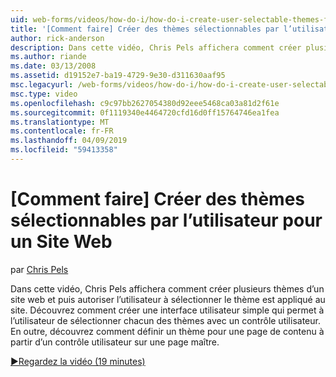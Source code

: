 ```yaml
---
uid: web-forms/videos/how-do-i/how-do-i-create-user-selectable-themes-for-a-web-site
title: '[Comment faire] Créer des thèmes sélectionnables par l’utilisateur pour un Site Web | Microsoft Docs'
author: rick-anderson
description: Dans cette vidéo, Chris Pels affichera comment créer plusieurs thèmes d’un site web et puis autoriser l’utilisateur à sélectionner le thème est appliqué au site. Voir comment...
ms.author: riande
ms.date: 03/13/2008
ms.assetid: d19152e7-ba19-4729-9e30-d311630aaf95
msc.legacyurl: /web-forms/videos/how-do-i/how-do-i-create-user-selectable-themes-for-a-web-site
msc.type: video
ms.openlocfilehash: c9c97bb2627054380d92eee5468ca03a81d2f61e
ms.sourcegitcommit: 0f1119340e4464720cfd16d0ff15764746ea1fea
ms.translationtype: MT
ms.contentlocale: fr-FR
ms.lasthandoff: 04/09/2019
ms.locfileid: "59413358"
---
```

# <a name="how-do-i-create-user-selectable-themes-for-a-web-site"></a>[Comment faire] Créer des thèmes sélectionnables par l’utilisateur pour un Site Web

par [Chris Pels](https://twitter.com/chrispels)

Dans cette vidéo, Chris Pels affichera comment créer plusieurs thèmes d’un site web et puis autoriser l’utilisateur à sélectionner le thème est appliqué au site. Découvrez comment créer une interface utilisateur simple qui permet à l’utilisateur de sélectionner chacun des thèmes avec un contrôle utilisateur. En outre, découvrez comment définir un thème pour une page de contenu à partir d’un contrôle utilisateur sur une page maître.

[&#9654;Regardez la vidéo (19 minutes)](https://channel9.msdn.com/Blogs/ASP-NET-Site-Videos/how-do-i-create-user-selectable-themes-for-a-web-site)
